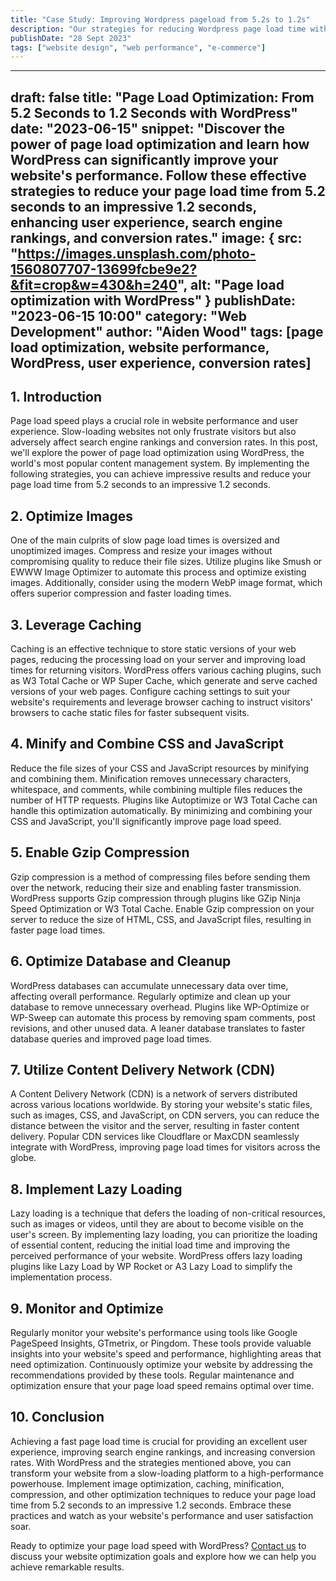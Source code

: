 ```yaml
---
title: "Case Study: Improving Wordpress pageload from 5.2s to 1.2s"
description: "Our strategies for reducing Wordpress page load time with impressive results for a client."
publishDate: "28 Sept 2023"
tags: ["website design", "web performance", "e-commerce"]
---
```


---
draft: false
title: "Page Load Optimization: From 5.2 Seconds to 1.2 Seconds with WordPress"
date: "2023-06-15"
snippet: "Discover the power of page load optimization and learn how WordPress can significantly improve your website's performance. Follow these effective strategies to reduce your page load time from 5.2 seconds to an impressive 1.2 seconds, enhancing user experience, search engine rankings, and conversion rates."
image: {
    src: "https://images.unsplash.com/photo-1560807707-13699fcbe9e2?&fit=crop&w=430&h=240",
    alt: "Page load optimization with WordPress"
}
publishDate: "2023-06-15 10:00"
category: "Web Development"
author: "Aiden Wood"
tags: [page load optimization, website performance, WordPress, user experience, conversion rates]
---

## 1. Introduction

Page load speed plays a crucial role in website performance and user experience. Slow-loading websites not only frustrate visitors but also adversely affect search engine rankings and conversion rates. In this post, we'll explore the power of page load optimization using WordPress, the world's most popular content management system. By implementing the following strategies, you can achieve impressive results and reduce your page load time from 5.2 seconds to an impressive 1.2 seconds.

## 2. Optimize Images

One of the main culprits of slow page load times is oversized and unoptimized images. Compress and resize your images without compromising quality to reduce their file sizes. Utilize plugins like Smush or EWWW Image Optimizer to automate this process and optimize existing images. Additionally, consider using the modern WebP image format, which offers superior compression and faster loading times.

## 3. Leverage Caching

Caching is an effective technique to store static versions of your web pages, reducing the processing load on your server and improving load times for returning visitors. WordPress offers various caching plugins, such as W3 Total Cache or WP Super Cache, which generate and serve cached versions of your web pages. Configure caching settings to suit your website's requirements and leverage browser caching to instruct visitors' browsers to cache static files for faster subsequent visits.

## 4. Minify and Combine CSS and JavaScript

Reduce the file sizes of your CSS and JavaScript resources by minifying and combining them. Minification removes unnecessary characters, whitespace, and comments, while combining multiple files reduces the number of HTTP requests. Plugins like Autoptimize or W3 Total Cache can handle this optimization automatically. By minimizing and combining your CSS and JavaScript, you'll significantly improve page load speed.

## 5. Enable Gzip Compression

Gzip compression is a method of compressing files before sending them over the network, reducing their size and enabling faster transmission. WordPress supports Gzip compression through plugins like GZip Ninja Speed Optimization or W3 Total Cache. Enable Gzip compression on your server to reduce the size of HTML, CSS, and JavaScript files, resulting in faster page load times.

## 6. Optimize Database and Cleanup

WordPress databases can accumulate unnecessary data over time, affecting overall performance. Regularly optimize and clean up your database to remove unnecessary overhead. Plugins like WP-Optimize or WP-Sweep can automate this process by removing spam comments, post revisions, and other unused data. A leaner database translates to faster database queries and improved page load times.

## 7. Utilize Content Delivery Network (CDN)

A Content Delivery Network (CDN) is a network of servers distributed across various locations worldwide. By storing your website's static files, such as images, CSS, and JavaScript, on CDN servers, you can reduce the distance between the visitor and the server, resulting in faster content delivery. Popular CDN services like Cloudflare or MaxCDN seamlessly integrate with WordPress, improving page load times for visitors across the globe.

## 8. Implement Lazy Loading

Lazy loading is a technique that defers the loading of non-critical resources, such as images or videos, until they are about to become visible on the user's screen. By implementing lazy loading, you can prioritize the loading of essential content, reducing the initial load time and improving the perceived performance of your website. WordPress offers lazy loading plugins like Lazy Load by WP Rocket or A3 Lazy Load to simplify the implementation process.

## 9. Monitor and Optimize

Regularly monitor your website's performance using tools like Google PageSpeed Insights, GTmetrix, or Pingdom. These tools provide valuable insights into your website's speed and performance, highlighting areas that need optimization. Continuously optimize your website by addressing the recommendations provided by these tools. Regular maintenance and optimization ensure that your page load speed remains optimal over time.

## 10. Conclusion

Achieving a fast page load time is crucial for providing an excellent user experience, improving search engine rankings, and increasing conversion rates. With WordPress and the strategies mentioned above, you can transform your website from a slow-loading platform to a high-performance powerhouse. Implement image optimization, caching, minification, compression, and other optimization techniques to reduce your page load time from 5.2 seconds to an impressive 1.2 seconds. Embrace these practices and watch as your website's performance and user satisfaction soar.

Ready to optimize your page load speed with WordPress? [Contact us](mailto:hi@aidxn.com) to discuss your website optimization goals and explore how we can help you achieve remarkable results.

